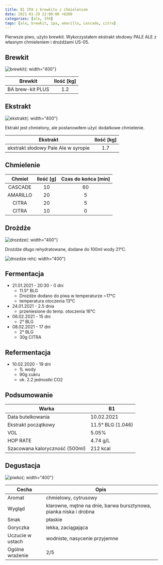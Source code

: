 ```yaml
---
title: B1 IPA z brewkitu z chmieleniem
date: 2021-01-29 22:00:00 +0200
categories: [ale, IPA]
tags: [ale, brewkit, ipa, amarillo, cascade, citra]
---
```


Pierwsze piwo, użyto brewkit. Wykorzystałem ekstrakt słodowy PALE ALE z własnym chmieleniem i drożdżami US-05.

## Brewkit

![brewkit](/assets/posts/01-2021/01-brewkit.jpg){: width="400"}

|  Brewkit  	| Ilość [kg] 	|
|:--------:	|:---------: |
| BA brew-kit PLUS  	|     1.2    	|  

## Ekstrakt

![ekstrakt](/assets/posts/01-2021/01-ekstrakt.jpg){: width="400"}

Ektrakt jest chmielony, ale postanowiłem użyć dodatkowe chmielenie.

|  Ekstrakt  	| Ilość [kg] 	|
|:--------:	|:---------: |
|  ekstrakt słodowy Pale Ale w syropie  	|     1.7    	| 

## Chmielenie

|  Chmiel  	| Ilość [g] 	| Czas do końca [min] 	|
|:--------:	|:---------:	|:-------------------:	|
|  CASCADE  	|     10    	|          60         	|
|  AMARILLO  	|     20    	|          5         	|
| CITRA 	|     20    	|          5         	|
|   CITRA  	|     10    	|          0          	|

## Drożdże

![drozdze](/assets/posts/01-2021/01-drozdze.jpg){: width="400"}

Drożdże długo rehydratowane, dodane do 100ml wody 21°C.

![drozdze reh](/assets/posts/01-2021/01-drozdze-reh.jpg){: width="400"}


## Fermentacja

* 21.01.2021 - 20:30 - 0 dni
  - 11.5° BLG
  - Drożdże dodano do piwa w temperaturze ~17°C
  - temperatura otoczenia 13°C
* 24.01.2021 - 2.5 dnia
  - przeniesione do temp. otoczenia 16°C
* 06.02.2021 - 15 dni
  - 2° BLG
* 08.02.2021 - 17 dni
  - 2° BLG
  - 30g CITRA

## Refermentacja

* 10.02.2020 - 19 dni
  - 1L wody
  - 90g cukru
  - ok. 2.2 jednostki CO2

## Podsumowanie

| Warka                          	| B1                	|
|--------------------------------	|-------------------	|
| Data butelkowania              	| 10.02.2021        	|
| Ekstrakt początkowy            	| 11.5° BLG (1.046) 	|
| VOL                            	| 5.05%             	|
| HOP RATE                       	| 4.74 g/L           	|
| Szacowana kaloryczność (500ml) 	| 212 kcal          	|

## Degustacja

![piwko](/assets/posts/01-2021/01-efekt.jpg){: width="400"}

| Cecha            	| Opis 	|
|------------------	|------	|
| Aromat           	| chmielowy, cytrusowy	|
| Wygląd           	| klarowne, mętne na dnie, barwa bursztynowa, pianka niska i drobna	|
| Smak             	| płaskie	|
| Goryczka         	| lekka, zaciągająca |
| Uczucie w ustach 	| wodniste, nasycenie przyjemne |
| Ogólne wrażenie  	| 2/5	|
